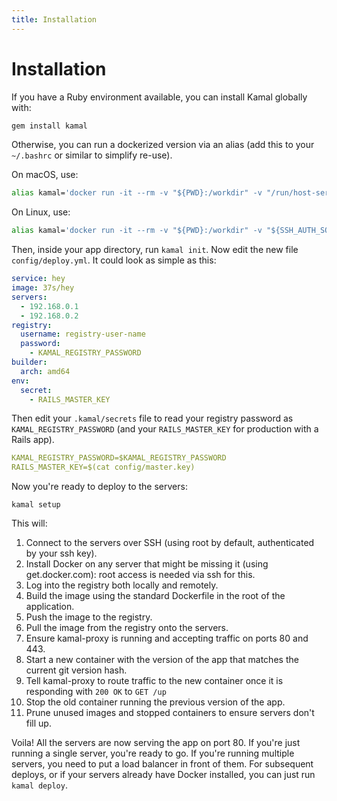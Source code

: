 ```yaml
---
title: Installation
---
```


# Installation

If you have a Ruby environment available, you can install Kamal globally with:

```sh
gem install kamal
```

Otherwise, you can run a dockerized version via an alias (add this to your `~/.bashrc` or similar to simplify re-use).

On macOS, use:

```sh
alias kamal='docker run -it --rm -v "${PWD}:/workdir" -v "/run/host-services/ssh-auth.sock:/run/host-services/ssh-auth.sock" -e SSH_AUTH_SOCK="/run/host-services/ssh-auth.sock" -v /var/run/docker.sock:/var/run/docker.sock ghcr.io/basecamp/kamal:latest'
```

On Linux, use:

```sh
alias kamal='docker run -it --rm -v "${PWD}:/workdir" -v "${SSH_AUTH_SOCK}:/ssh-agent" -v /var/run/docker.sock:/var/run/docker.sock -e "SSH_AUTH_SOCK=/ssh-agent" ghcr.io/basecamp/kamal:latest'
```

Then, inside your app directory, run `kamal init`. Now edit the new file `config/deploy.yml`. It could look as simple as this:

```yaml
service: hey
image: 37s/hey
servers:
  - 192.168.0.1
  - 192.168.0.2
registry:
  username: registry-user-name
  password:
    - KAMAL_REGISTRY_PASSWORD
builder:
  arch: amd64
env:
  secret:
    - RAILS_MASTER_KEY
```

Then edit your `.kamal/secrets` file to read your registry password as `KAMAL_REGISTRY_PASSWORD` (and your `RAILS_MASTER_KEY` for production with a Rails app).

```yaml
KAMAL_REGISTRY_PASSWORD=$KAMAL_REGISTRY_PASSWORD
RAILS_MASTER_KEY=$(cat config/master.key)
```

Now you're ready to deploy to the servers:

```
kamal setup
```

This will:

1. Connect to the servers over SSH (using root by default, authenticated by your ssh key).
2. Install Docker on any server that might be missing it (using get.docker.com): root access is needed via ssh for this.
3. Log into the registry both locally and remotely.
4. Build the image using the standard Dockerfile in the root of the application.
5. Push the image to the registry.
6. Pull the image from the registry onto the servers.
7. Ensure kamal-proxy is running and accepting traffic on ports 80 and 443.
8. Start a new container with the version of the app that matches the current git version hash.
9. Tell kamal-proxy to route traffic to the new container once it is responding with `200 OK` to `GET /up`
10. Stop the old container running the previous version of the app.
11. Prune unused images and stopped containers to ensure servers don't fill up.

Voila! All the servers are now serving the app on port 80. If you're just running a single server, you're ready to go. If you're running multiple servers, you need to put a load balancer in front of them. For subsequent deploys, or if your servers already have Docker installed, you can just run `kamal deploy`.
